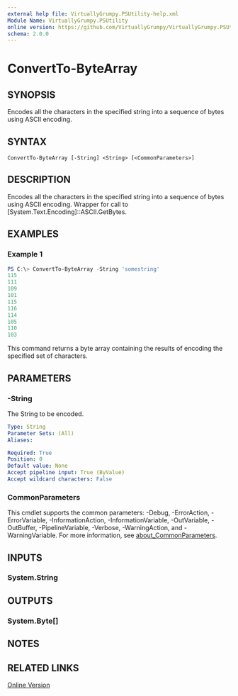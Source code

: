 ```yaml
---
external help file: VirtuallyGrumpy.PSUtility-help.xml
Module Name: VirtuallyGrumpy.PSUtility
online version: https://github.com/VirtuallyGrumpy/VirtuallyGrumpy.PSUtility/blob/main/docs/ConvertTo-ByteArray.md
schema: 2.0.0
---
```


# ConvertTo-ByteArray

## SYNOPSIS
Encodes all the characters in the specified string into a sequence of bytes using ASCII encoding.

## SYNTAX

```
ConvertTo-ByteArray [-String] <String> [<CommonParameters>]
```

## DESCRIPTION
Encodes all the characters in the specified string into a sequence of bytes using ASCII encoding.
Wrapper for call to [System.Text.Encoding]::ASCII.GetBytes.

## EXAMPLES

### Example 1
```powershell
PS C:\> ConvertTo-ByteArray -String 'somestring'
115
111
109
101
115
116
114
105
110
103
```

This command returns a byte array containing the results of encoding the specified set of characters.

## PARAMETERS

### -String
The String to be encoded.

```yaml
Type: String
Parameter Sets: (All)
Aliases:

Required: True
Position: 0
Default value: None
Accept pipeline input: True (ByValue)
Accept wildcard characters: False
```

### CommonParameters
This cmdlet supports the common parameters: -Debug, -ErrorAction, -ErrorVariable, -InformationAction, -InformationVariable, -OutVariable, -OutBuffer, -PipelineVariable, -Verbose, -WarningAction, and -WarningVariable. For more information, see [about_CommonParameters](http://go.microsoft.com/fwlink/?LinkID=113216).

## INPUTS

### System.String

## OUTPUTS

### System.Byte[]

## NOTES

## RELATED LINKS

[Online Version](https://github.com/VirtuallyGrumpy/VirtuallyGrumpy.PSUtility/blob/main/docs/ConvertTo-ByteArray.md)